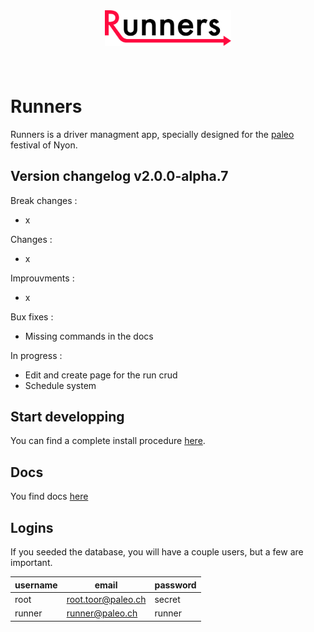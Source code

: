 <div align="center" style="margin-bottom:60px;">
  <img src ="public/img/logo.svg" width="40%"/><br><br>
</div>

# Runners

Runners is a driver managment app, specially designed for the [paleo](http://yeah.paleo.ch/) festival of Nyon.

## Version changelog **v2.0.0-alpha.7**

Break changes :
* x

Changes :
* x

Improuvments :
* x

Bux fixes :
* Missing commands in the docs

In progress :
* Edit and create page for the run crud
* Schedule system

## Start developping

You can find a complete install procedure [here](docs/install/1_requirements.md).

## Docs

You find docs [here](docs/README.md)

## Logins

If you seeded the database, you will have a couple users, but a few are important.

| username | email               | password |
|----------|---------------------|----------|
| root     | root.toor@paleo.ch  | secret   |
| runner   | runner@paleo.ch     | runner   |
